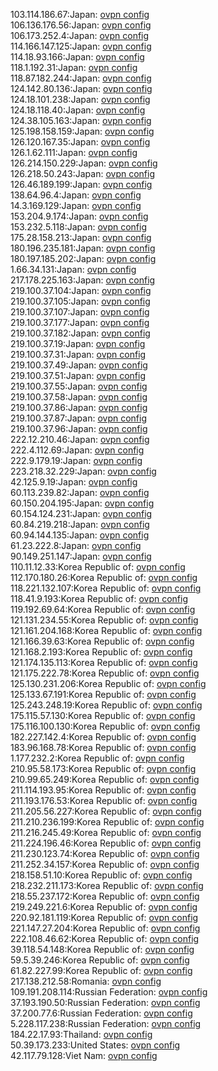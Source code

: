 103.114.186.67:Japan: [ovpn config](vpn/103_114_186_67.ovpn)  
106.136.176.56:Japan: [ovpn config](vpn/106_136_176_56.ovpn)  
106.173.252.4:Japan: [ovpn config](vpn/106_173_252_4.ovpn)  
114.166.147.125:Japan: [ovpn config](vpn/114_166_147_125.ovpn)  
114.18.93.166:Japan: [ovpn config](vpn/114_18_93_166.ovpn)  
118.1.192.31:Japan: [ovpn config](vpn/118_1_192_31.ovpn)  
118.87.182.244:Japan: [ovpn config](vpn/118_87_182_244.ovpn)  
124.142.80.136:Japan: [ovpn config](vpn/124_142_80_136.ovpn)  
124.18.101.238:Japan: [ovpn config](vpn/124_18_101_238.ovpn)  
124.18.118.40:Japan: [ovpn config](vpn/124_18_118_40.ovpn)  
124.38.105.163:Japan: [ovpn config](vpn/124_38_105_163.ovpn)  
125.198.158.159:Japan: [ovpn config](vpn/125_198_158_159.ovpn)  
126.120.167.35:Japan: [ovpn config](vpn/126_120_167_35.ovpn)  
126.1.62.111:Japan: [ovpn config](vpn/126_1_62_111.ovpn)  
126.214.150.229:Japan: [ovpn config](vpn/126_214_150_229.ovpn)  
126.218.50.243:Japan: [ovpn config](vpn/126_218_50_243.ovpn)  
126.46.189.199:Japan: [ovpn config](vpn/126_46_189_199.ovpn)  
138.64.96.4:Japan: [ovpn config](vpn/138_64_96_4.ovpn)  
14.3.169.129:Japan: [ovpn config](vpn/14_3_169_129.ovpn)  
153.204.9.174:Japan: [ovpn config](vpn/153_204_9_174.ovpn)  
153.232.5.118:Japan: [ovpn config](vpn/153_232_5_118.ovpn)  
175.28.158.213:Japan: [ovpn config](vpn/175_28_158_213.ovpn)  
180.196.235.181:Japan: [ovpn config](vpn/180_196_235_181.ovpn)  
180.197.185.202:Japan: [ovpn config](vpn/180_197_185_202.ovpn)  
1.66.34.131:Japan: [ovpn config](vpn/1_66_34_131.ovpn)  
217.178.225.163:Japan: [ovpn config](vpn/217_178_225_163.ovpn)  
219.100.37.104:Japan: [ovpn config](vpn/219_100_37_104.ovpn)  
219.100.37.105:Japan: [ovpn config](vpn/219_100_37_105.ovpn)  
219.100.37.107:Japan: [ovpn config](vpn/219_100_37_107.ovpn)  
219.100.37.177:Japan: [ovpn config](vpn/219_100_37_177.ovpn)  
219.100.37.182:Japan: [ovpn config](vpn/219_100_37_182.ovpn)  
219.100.37.19:Japan: [ovpn config](vpn/219_100_37_19.ovpn)  
219.100.37.31:Japan: [ovpn config](vpn/219_100_37_31.ovpn)  
219.100.37.49:Japan: [ovpn config](vpn/219_100_37_49.ovpn)  
219.100.37.51:Japan: [ovpn config](vpn/219_100_37_51.ovpn)  
219.100.37.55:Japan: [ovpn config](vpn/219_100_37_55.ovpn)  
219.100.37.58:Japan: [ovpn config](vpn/219_100_37_58.ovpn)  
219.100.37.86:Japan: [ovpn config](vpn/219_100_37_86.ovpn)  
219.100.37.87:Japan: [ovpn config](vpn/219_100_37_87.ovpn)  
219.100.37.96:Japan: [ovpn config](vpn/219_100_37_96.ovpn)  
222.12.210.46:Japan: [ovpn config](vpn/222_12_210_46.ovpn)  
222.4.112.69:Japan: [ovpn config](vpn/222_4_112_69.ovpn)  
222.9.179.19:Japan: [ovpn config](vpn/222_9_179_19.ovpn)  
223.218.32.229:Japan: [ovpn config](vpn/223_218_32_229.ovpn)  
42.125.9.19:Japan: [ovpn config](vpn/42_125_9_19.ovpn)  
60.113.239.82:Japan: [ovpn config](vpn/60_113_239_82.ovpn)  
60.150.204.195:Japan: [ovpn config](vpn/60_150_204_195.ovpn)  
60.154.124.231:Japan: [ovpn config](vpn/60_154_124_231.ovpn)  
60.84.219.218:Japan: [ovpn config](vpn/60_84_219_218.ovpn)  
60.94.144.135:Japan: [ovpn config](vpn/60_94_144_135.ovpn)  
61.23.222.8:Japan: [ovpn config](vpn/61_23_222_8.ovpn)  
90.149.251.147:Japan: [ovpn config](vpn/90_149_251_147.ovpn)  
110.11.12.33:Korea Republic of: [ovpn config](vpn/110_11_12_33.ovpn)  
112.170.180.26:Korea Republic of: [ovpn config](vpn/112_170_180_26.ovpn)  
118.221.132.107:Korea Republic of: [ovpn config](vpn/118_221_132_107.ovpn)  
118.41.9.193:Korea Republic of: [ovpn config](vpn/118_41_9_193.ovpn)  
119.192.69.64:Korea Republic of: [ovpn config](vpn/119_192_69_64.ovpn)  
121.131.234.55:Korea Republic of: [ovpn config](vpn/121_131_234_55.ovpn)  
121.161.204.168:Korea Republic of: [ovpn config](vpn/121_161_204_168.ovpn)  
121.166.39.63:Korea Republic of: [ovpn config](vpn/121_166_39_63.ovpn)  
121.168.2.193:Korea Republic of: [ovpn config](vpn/121_168_2_193.ovpn)  
121.174.135.113:Korea Republic of: [ovpn config](vpn/121_174_135_113.ovpn)  
121.175.222.78:Korea Republic of: [ovpn config](vpn/121_175_222_78.ovpn)  
125.130.231.206:Korea Republic of: [ovpn config](vpn/125_130_231_206.ovpn)  
125.133.67.191:Korea Republic of: [ovpn config](vpn/125_133_67_191.ovpn)  
125.243.248.19:Korea Republic of: [ovpn config](vpn/125_243_248_19.ovpn)  
175.115.57.130:Korea Republic of: [ovpn config](vpn/175_115_57_130.ovpn)  
175.116.100.130:Korea Republic of: [ovpn config](vpn/175_116_100_130.ovpn)  
182.227.142.4:Korea Republic of: [ovpn config](vpn/182_227_142_4.ovpn)  
183.96.168.78:Korea Republic of: [ovpn config](vpn/183_96_168_78.ovpn)  
1.177.232.2:Korea Republic of: [ovpn config](vpn/1_177_232_2.ovpn)  
210.95.58.173:Korea Republic of: [ovpn config](vpn/210_95_58_173.ovpn)  
210.99.65.249:Korea Republic of: [ovpn config](vpn/210_99_65_249.ovpn)  
211.114.193.95:Korea Republic of: [ovpn config](vpn/211_114_193_95.ovpn)  
211.193.176.53:Korea Republic of: [ovpn config](vpn/211_193_176_53.ovpn)  
211.205.56.227:Korea Republic of: [ovpn config](vpn/211_205_56_227.ovpn)  
211.210.236.199:Korea Republic of: [ovpn config](vpn/211_210_236_199.ovpn)  
211.216.245.49:Korea Republic of: [ovpn config](vpn/211_216_245_49.ovpn)  
211.224.196.46:Korea Republic of: [ovpn config](vpn/211_224_196_46.ovpn)  
211.230.123.74:Korea Republic of: [ovpn config](vpn/211_230_123_74.ovpn)  
211.252.34.157:Korea Republic of: [ovpn config](vpn/211_252_34_157.ovpn)  
218.158.51.10:Korea Republic of: [ovpn config](vpn/218_158_51_10.ovpn)  
218.232.211.173:Korea Republic of: [ovpn config](vpn/218_232_211_173.ovpn)  
218.55.237.172:Korea Republic of: [ovpn config](vpn/218_55_237_172.ovpn)  
219.249.221.6:Korea Republic of: [ovpn config](vpn/219_249_221_6.ovpn)  
220.92.181.119:Korea Republic of: [ovpn config](vpn/220_92_181_119.ovpn)  
221.147.27.204:Korea Republic of: [ovpn config](vpn/221_147_27_204.ovpn)  
222.108.46.62:Korea Republic of: [ovpn config](vpn/222_108_46_62.ovpn)  
39.118.54.148:Korea Republic of: [ovpn config](vpn/39_118_54_148.ovpn)  
59.5.39.246:Korea Republic of: [ovpn config](vpn/59_5_39_246.ovpn)  
61.82.227.99:Korea Republic of: [ovpn config](vpn/61_82_227_99.ovpn)  
217.138.212.58:Romania: [ovpn config](vpn/217_138_212_58.ovpn)  
109.191.208.114:Russian Federation: [ovpn config](vpn/109_191_208_114.ovpn)  
37.193.190.50:Russian Federation: [ovpn config](vpn/37_193_190_50.ovpn)  
37.200.77.6:Russian Federation: [ovpn config](vpn/37_200_77_6.ovpn)  
5.228.117.238:Russian Federation: [ovpn config](vpn/5_228_117_238.ovpn)  
184.22.17.93:Thailand: [ovpn config](vpn/184_22_17_93.ovpn)  
50.39.173.233:United States: [ovpn config](vpn/50_39_173_233.ovpn)  
42.117.79.128:Viet Nam: [ovpn config](vpn/42_117_79_128.ovpn)  
